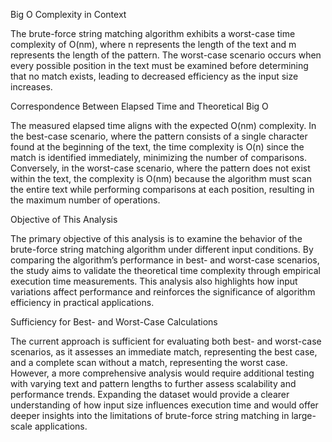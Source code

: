 Big O Complexity in Context

The brute-force string matching algorithm exhibits a worst-case time complexity of O(nm), where n represents the length of the text and m represents the length of the pattern. The worst-case scenario occurs when every possible position in the text must be examined before determining that no match exists, leading to decreased efficiency as the input size increases.

Correspondence Between Elapsed Time and Theoretical Big O

The measured elapsed time aligns with the expected O(nm) complexity. In the best-case scenario, where the pattern consists of a single character found at the beginning of the text, the time complexity is O(n) since the match is identified immediately, minimizing the number of comparisons. Conversely, in the worst-case scenario, where the pattern does not exist within the text, the complexity is O(nm) because the algorithm must scan the entire text while performing comparisons at each position, resulting in the maximum number of operations.

Objective of This Analysis

The primary objective of this analysis is to examine the behavior of the brute-force string matching algorithm under different input conditions. By comparing the algorithm’s performance in best- and worst-case scenarios, the study aims to validate the theoretical time complexity through empirical execution time measurements. This analysis also highlights how input variations affect performance and reinforces the significance of algorithm efficiency in practical applications.

Sufficiency for Best- and Worst-Case Calculations

The current approach is sufficient for evaluating both best- and worst-case scenarios, as it assesses an immediate match, representing the best case, and a complete scan without a match, representing the worst case. However, a more comprehensive analysis would require additional testing with varying text and pattern lengths to further assess scalability and performance trends. Expanding the dataset would provide a clearer understanding of how input size influences execution time and would offer deeper insights into the limitations of brute-force string matching in large-scale applications.

